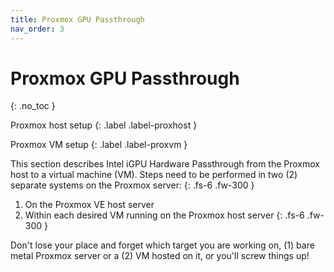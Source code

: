 ```yaml
---
title: Proxmox GPU Passthrough
nav_order: 3
---
```


# Proxmox GPU Passthrough
{: .no_toc }

<i class="fab fa-mixer" style="color: black"></i> Proxmox host setup
{: .label .label-proxhost }

<i class="fab fa-mixer" style="color: #D6762C"></i> Proxmox VM setup
{: .label .label-proxvm }

This section describes Intel iGPU Hardware Passthrough from the Proxmox host to a virtual machine (VM). Steps need to be performed in two (2) separate systems on the Proxmox server:
{: .fs-6 .fw-300 }

1. On the Proxmox VE host server
2. Within each desired VM running on the Proxmox host server
{: .fs-6 .fw-300 }

Don't lose your place and forget which target you are working on, (1) bare metal Proxmox server or a (2) VM hosted on it, or you'll screw things up!
